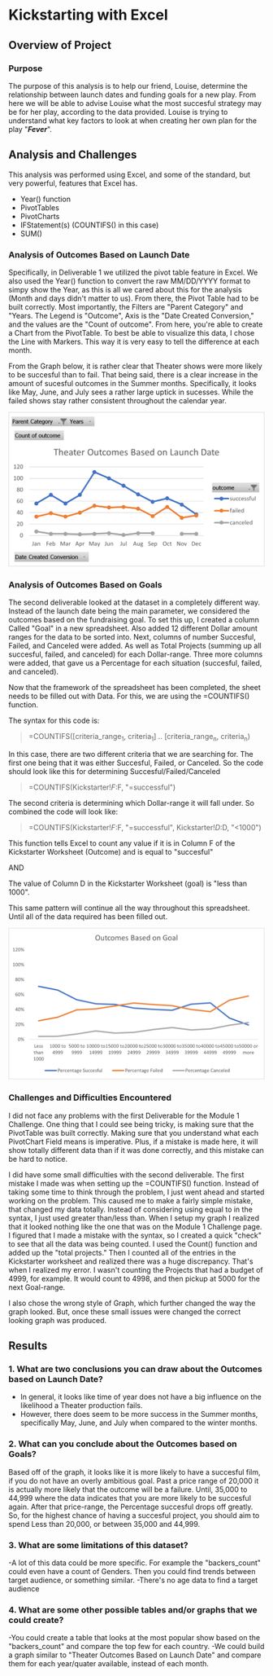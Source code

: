 # Kickstarting with Excel

## **Overview of Project**
### Purpose
The purpose of this analysis is to help our friend, Louise, determine the relationship between launch dates and funding goals for a new play. From here we will be able to advise Louise what the most succesful strategy may be for her play, according to the data provided. 
Louise is trying to understand what key factors to look at when creating her own plan for the play "**_Fever_**".
## Analysis and Challenges
This analysis was performed using Excel, and some of the standard, but very powerful, features that Excel has.
 * Year() function 
 * PivotTables
 * PivotCharts
 * IFStatement(s) (COUNTIFS() in this case)
 * SUM()

### Analysis of Outcomes Based on Launch Date
Specifically, in Deliverable 1 we utilized the pivot table feature in Excel. 
We also used the Year() function to convert the raw MM/DD/YYYY format to simpy show the Year, 
as this is all we cared about this for the analysis (Month and days didn't matter to us). 
From there, the Pivot Table had to be built correctly. Most importantly, the Filters are "Parent Category" and "Years. 
The Legend is "Outcome", Axis is the "Date Created Conversion," and the values are the "Count of outcome". 
From here, you're able to create a Chart from the PivotTable. To best be able to visualize this data, I chose the Line with Markers. 
This way it is very easy to tell the difference at each month.

From the Graph below, it is rather clear that Theater shows were more likely to be succesful than to fail. 
That being said, there is a clear increase in the amount of sucesful outcomes in the Summer months. 
Specifically, it looks like May, June, and July sees a rather large uptick in sucesses. While the failed shows stay rather consistent throughout
the calendar year. 
    
![This is an image](https://github.com/jkehm/kickstarter-analysis/blob/main/Theater_Outcomes_vs_Launch.png)

### Analysis of Outcomes Based on Goals
The second deliverable looked at the dataset in a completely different way. Instead of the launch date being the main parameter, 
we considered the outcomes based on the fundraising goal. To set this up, I created a column Called "Goal" in a new spreadsheet. 
Also added 12 different Dollar amount ranges for the data to be sorted into. Next, columns of number Succesful, Failed, and Canceled were added. 
As well as Total Projects (summing up all succesful, failed, and canceled) for each Dollar-range. Three more columns were added, that gave
us a Percentage for each situation (succesful, failed, and canceled). 

Now that the framework of the spreadsheet has been completed, the sheet needs to be filled out with Data. 
For this, we are using the =COUNTIFS() function. 

The syntax for this code is:
>=COUNTIFS([criteria_range<sub>1</sub>, criteria<sub>1</sub>] .. [criteria_range<sub>n</sub>, criteria<sub>n</sub>)

In this case, there are two different criteria that we are searching for. The first one being that it was either Succesful, Failed, or Canceled.
So the code should look like this for determining Succesful/Failed/Canceled
>=COUNTIFS(Kickstarter!$F:$F, "=successful")

The second criteria is determining which Dollar-range it will fall under. So combined the code will look like:
>=COUNTIFS(Kickstarter!$F:$F, "=successful", Kickstarter!$D:$D, "<1000")

This function tells Excel to count any value if it is in Column F of the Kickstarter Worksheet (Outcome) and is equal to "succesful"

AND

The value of Column D in the Kickstarter Worksheet (goal) is "less than 1000".

This same pattern will continue all the way throughout this spreadsheet. Until all of the data required has been filled out.

![This is an image](https://github.com/jkehm/kickstarter-analysis/blob/main/Outcomes_vs_Goals.png)

### Challenges and Difficulties Encountered

I did not face any problems with the first Deliverable for the Module 1 Challenge. One thing that I could see being tricky, is making sure that the PivotTable was built correctly. Making sure that you understand what each PivotChart Field means is imperative. Plus, if a mistake is made here, it will show totally different data than if it was done correctly, and this mistake can be hard to notice.

I did have some small difficulties with the second deliverable. The first mistake I made was when setting up the =COUNTIFS() function. Instead of taking some time to think through the problem, I just went ahead and started working on the problem. This caused me to make a fairly simple mistake, that changed my data totally. Instead of considering using equal to in the syntax, I just used greater than/less than. When I setup my graph I realized that it looked nothing like the one that was on the Module 1 Challenge page. I figured that I made a mistake with the syntax, so I created a quick "check" to see that all the data was being counted. I used the Count() function and added up the "total projects." Then I counted all of the entries in the Kickstarter worksheet and realized there was a huge discrepancy. That's when I realized my error. I wasn't counting the Projects that had a budget of 4999, for example. It would count to 4998, and then pickup at 5000 for the next Goal-range. 

I also chose the wrong style of Graph, which further changed the way the graph looked. But, once these small issues were changed the correct looking graph was produced.

## Results

### 1. What are two conclusions you can draw about the Outcomes based on Launch Date?
- In general, it looks like time of year does not have a big influence on the likelihood a Theater production fails. 
- However, there does seem to be more success in the Summer months, specifically May, June, and July when compared to the winter months.
### 2. What can you conclude about the Outcomes based on Goals?
Based off of the graph, it looks like it is more likely to have a succesful film, if you do not have an overly ambitious goal. Past a price range of 20,000 it is actually more likely that the outcome will be a failure. Until, 35,000 to 44,999 where the data indicates that you are more likely to be succesful again. After that price-range, the Percentage succesful drops off greatly. So, for the highest chance of having a succesful project, you should aim to spend Less than 20,000, or between 35,000 and 44,999.
### 3. What are some limitations of this dataset?
-A lot of this data could be more specific. For example the "backers_count" could even have a count of Genders. Then you could find trends between target audience, or something similar. 
-There's no age data to find a target audience
### 4. What are some other possible tables and/or graphs that we could create?
-You could create a table that looks at the most popular show based on the "backers_count" and compare the top few for each country. 
-We could build a graph similar to "Theater Outcomes Based on Launch Date" and compare them for each year/quater available, instead of each month. 
